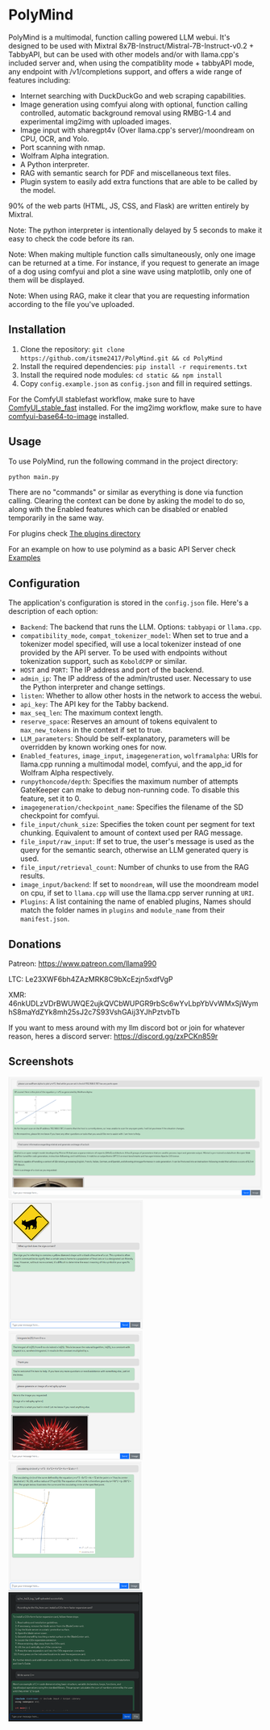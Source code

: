 # PolyMind

PolyMind is a multimodal, function calling powered LLM webui. It's designed to be used with Mixtral 8x7B-Instruct/Mistral-7B-Instruct-v0.2 + TabbyAPI, but can be used with other models and/or with llama.cpp's included server and, when using the compatiblity mode + tabbyAPI mode, any endpoint with /v1/completions support, and offers a wide range of features including:

- Internet searching with DuckDuckGo and web scraping capabilities.
- Image generation using comfyui along with optional, function calling controlled, automatic background removal using RMBG-1.4 and experimental img2img with uploaded images.
- Image input with sharegpt4v (Over llama.cpp's server)/moondream on CPU, OCR, and Yolo.
- Port scanning with nmap.
- Wolfram Alpha integration.
- A Python interpreter.
- RAG with semantic search for PDF and miscellaneous text files.
- Plugin system to easily add extra functions that are able to be called by the model.

90% of the web parts (HTML, JS, CSS, and Flask) are written entirely by Mixtral.

Note: The python interpreter is intentionally delayed by 5 seconds to make it easy to check the code before its ran.

Note: When making multiple function calls simultaneously, only one image can be returned at a time. For instance, if you request to generate an image of a dog using comfyui and plot a sine wave using matplotlib, only one of them will be displayed.

Note: When using RAG, make it clear that you are requesting information according to the file you've uploaded.

## Installation
1. Clone the repository: `git clone https://github.com/itsme2417/PolyMind.git && cd PolyMind`
2. Install the required dependencies: `pip install -r requirements.txt`
3. Install the required node modules: `cd static && npm install`
4. Copy `config.example.json` as `config.json` and fill in required settings.

For the ComfyUI stablefast workflow, make sure to have [ComfyUI_stable_fast](https://github.com/gameltb/ComfyUI_stable_fast) installed.
For the img2img workflow, make sure to have [comfyui-base64-to-image](https://github.com/glowcone/comfyui-base64-to-image) installed.

## Usage

To use PolyMind, run the following command in the project directory:

```bash
python main.py
```
There are no "commands" or similar as everything is done via function calling. Clearing the context can be done by asking the model to do so, along with the Enabled features which can be disabled or enabled temporarily in the same way.

For plugins check [The plugins directory](https://github.com/itsme2417/PolyMind/tree/main/plugins)

For an example on how to use polymind as a basic API Server check [Examples](https://github.com/itsme2417/PolyMind/tree/main/examples/discord_bot)

## Configuration

The application's configuration is stored in the `config.json` file. Here's a description of each option:

- `Backend`: The backend that runs the LLM. Options: `tabbyapi` or `llama.cpp`.
- `compatibility_mode`, `compat_tokenizer_model`: When set to true and a tokenizer model specified, will use a local tokenizer instead of one provided by the API server. To be used with endpoints without tokenization support, such as `KoboldCPP` or similar.
- `HOST` and `PORT`: The IP address and port of the backend.
- `admin_ip`: The IP address of the admin/trusted user. Necessary to use the Python interpreter and change settings.
- `listen`: Whether to allow other hosts in the network to access the webui.
- `api_key`: The API key for the Tabby backend.
- `max_seq_len`: The maximum context length.
- `reserve_space`: Reserves an amount of tokens equivalent to `max_new_tokens` in the context if set to true.
- `LLM_parameters`: Should be self-explanatory, parameters will be overridden by known working ones for now.
- `Enabled_features`, `image_input`, `imagegeneration`, `wolframalpha`: URIs for llama.cpp running a multimodal model, comfyui, and the app_id for Wolfram Alpha respectively.
- `runpythoncode/depth`: Specifies the maximum number of attempts GateKeeper can make to debug non-running code. To disable this feature, set it to 0.
- `imagegeneration/checkpoint_name`: Specifies the filename of the SD checkpoint for comfyui.
- `file_input/chunk_size`: Specifies the token count per segment for text chunking. Equivalent to amount of context used per RAG message.
- `file_input/raw_input`: If set to true, the user's message is used as the query for the semantic search, otherwise an LLM generated query is used.
- `file_input/retrieval_count`: Number of chunks to use from the RAG results.
- `image_input/backend`: If set to `moondream`, will use the moondream model on cpu, if set to `llama.cpp` will use the llama.cpp server running at `URI`.
- `Plugins`: A list containing the name of enabled plugins, Names should match the folder names in `plugins` and `module_name` from their `manifest.json`. 

## Donations

Patreon: https://www.patreon.com/llama990

LTC: Le23XWF6bh4ZAzMRK8C9bXcEzjn5xdfVgP

XMR: 46nkUDLzVDrBWUWQE2ujkQVCbWUPGR9rbSc6wYvLbpYbVvWMxSjWymhS8maYdZYk8mh25sJ2c7S93VshGAij3YJhPztvbTb

If you want to mess around with my llm discord bot or join for whatever reason, heres a discord server:
https://discord.gg/zxPCKn859r

## Screenshots
[![screenshot0](/images/thumb.screenshot0.png)](/images/screenshot0.png)
[![screenshot1](/images/thumb.screenshot1.png)](/images/screenshot1.png)
[![screenshot2](/images/thumb.screenshot2.png)](/images/screenshot2.png)
[![screenshot3](/images/thumb.screenshot3.png)](/images/screenshot3.png)
[![screenshot0](/images/thumb.screenshot4.png)](/images/screenshot4.png)